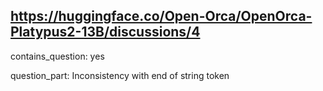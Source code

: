 ## https://huggingface.co/Open-Orca/OpenOrca-Platypus2-13B/discussions/4

contains_question: yes

question_part: Inconsistency with end of string token